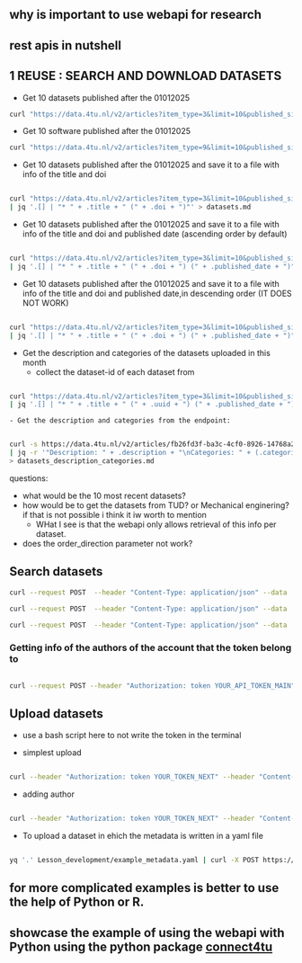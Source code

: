 ## why is important to use webapi for research

## rest apis in nutshell 


## 1   REUSE : SEARCH AND DOWNLOAD DATASETS

- Get 10 datasets published after the 01012025 


```bash
curl "https://data.4tu.nl/v2/articles?item_type=3&limit=10&published_since=2025-01-01" | jq

``` 

- Get 10 software published after the 01012025 


```bash
curl "https://data.4tu.nl/v2/articles?item_type=9&limit=10&published_since=2025-01-01" | jq

``` 


- Get 10 datasets published after the 01012025  and save it to a file with info of the title and doi 

```bash

curl "https://data.4tu.nl/v2/articles?item_type=3&limit=10&published_since=2025-01-01" \
| jq '.[] | "* " + .title + " (" + .doi + ")"' > datasets.md

```

- Get 10 datasets published after the 01012025  and save it to a file with info of the title and doi and published date (ascending order by default)

```bash

curl "https://data.4tu.nl/v2/articles?item_type=3&limit=10&published_since=2025-01-01" \
| jq '.[] | "* " + .title + " (" + .doi + ") (" + .published_date + ")"' > datasets.md

```

- Get 10 datasets published after the 01012025  and save it to a file with info of the title and doi and published date,in descending order (IT DOES NOT WORK)

```bash

curl "https://data.4tu.nl/v2/articles?item_type=3&limit=10&published_since=2025-01-01&order_direction=desc" \
| jq '.[] | "* " + .title + " (" + .doi + ") (" + .published_date + ")"' > datasets.md

```

- Get the description and categories of the datasets uploaded in this month 
    - collect the dataset-id of each dataset from 

```bash

curl "https://data.4tu.nl/v2/articles?item_type=3&limit=10&published_since=2025-03-01" \
| jq '.[] | "* " + .title + " (" + .uuid + ") (" + .published_date + ")"' > datasets.md

```

    - Get the description and categories from the endpoint:

```bash

curl -s https://data.4tu.nl/v2/articles/fb26fd3f-ba3c-4cf0-8926-14768a256933 \
| jq -r '"Description: " + .description + "\nCategories: " + (.categories | map(.title) | join(", "))' \
> datasets_description_categories.md


```


questions:
- what would be the 10 most recent datasets?
- how would be to get the datasets from TUD? or Mechanical enginering? if that is not possible i think it iw worth to mention 
    - WHat I see is that the webapi only allows retrieval of this info per dataset. 
- does the order_direction parameter not work? 


## Search datasets


```bash
curl --request POST  --header "Content-Type: application/json" --data '{ "search_for": "djehuty" }' https://data.4tu.nl/v2/articles/search | jq
```


```bash
curl --request POST  --header "Content-Type: application/json" --data '{ "search_for": "mechanical engineering" }' https://data.4tu.nl/v2/articles/search | jq
```

```bash
curl --request POST  --header "Content-Type: application/json" --data '{ "search_for": "Nanomechanical String Resonators" }' https://data.4tu.nl/v2/articles/search | jq

```

### Getting info of the authors of the account that the token belong to 


```bash

curl --request POST --header "Authorization: token YOUR_API_TOKEN_MAIN" --header "Content-Type: application/json" --data '{ "search": "Leila Iñigo" }' https://data.4tu.nl/v2/account/authors/search | jq > author_info.md

``` 

## Upload datasets 


- use a bash script here to not write the token in the terminal 

- simplest upload

```bash

curl --header "Authorization: token YOUR_TOKEN_NEXT" --header "Content-Type: application/json" --data '{ "title": "Example dataset" }' https://data.4tu.nl/v2/account/articles | jq

```

- adding author 

```bash

curl --header "Authorization: token YOUR_TOKEN_NEXT" --header "Content-Type: application/json" --data '{ "title": "Example dataset" , "authors": [{ "first_name": "John" ,"full_name": "John Doe","last_name": "Doe", "orcid_id": "0000-0003-4324-5350"}}' https://data.4tu.nl/v2/account/articles | jq

```

- To upload a dataset in ehich the metadata is written in a yaml file 

```bash

yq '.' Lesson_development/example_metadata.yaml | curl -X POST https://next.data.4tu.nl/v2/account/articles -H "Authorization: token ${API_TOKEN_NEXT}" -H "Content-Type: application/json" -d @-


```

## for more complicated examples is better to use the help of Python or R. 

## showcase the example of using the webapi with Python using the python package [connect4tu](https://github.com/leilaicruz/connect4tu)